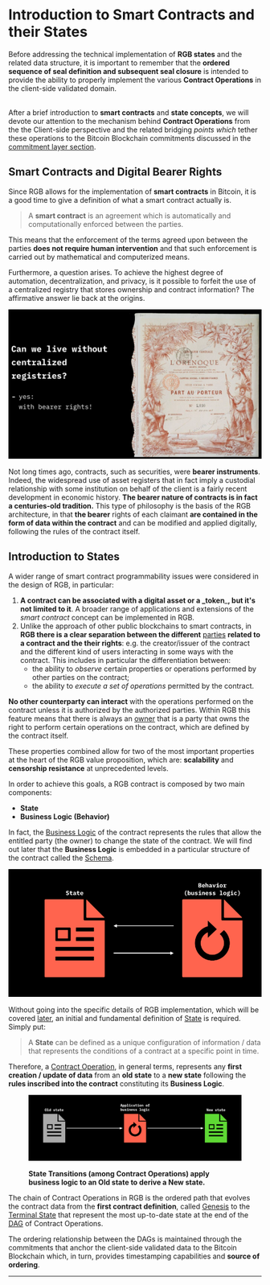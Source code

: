 # Introduction to Smart Contracts and their States

Before addressing the technical implementation of **RGB states** and the related data structure, it is important to remember that the **ordered sequence of seal definition and subsequent seal closure** is intended to provide the ability to properly implement the various **Contract Operations** in the client-side validated domain.

\
After a brief introduction to **smart contracts** and **state concepts**, we will devote our attention to the mechanism behind **Contract Operations** from the the Client-side perspective and the related bridging _points which_ tether these operations to the Bitcoin Blockchain commitments discussed in the [commitment layer section](../commitment-layer/commitment-schemes.md).

## Smart Contracts and Digital Bearer Rights

Since RGB allows for the implementation of **smart contracts** in Bitcoin, it is a good time to give a definition of what a smart contract actually is.

> A **smart contract** is an agreement which is automatically and computationally enforced between the parties.

This means that the enforcement of the terms agreed upon between the parties **does not require human intervention** and that such enforcement is carried out by mathematical and computerized means.

Furthermore, a question arises. To achieve the highest degree of automation, decentralization, and privacy, is it possible to forfeit the use of a centralized registry that stores ownership and contract information? The affirmative answer lie back at the origins.

![RGB enables digital version of bearer instruments.](../.gitbook/assets/orenoque-contract.png)

Not long times ago, contracts, such as securities, were **bearer instruments**. Indeed, the widespread use of asset registers that in fact imply a custodial relationship with some institution on behalf of the client is a fairly recent development in economic history. **The bearer nature of contracts is in fact a centuries-old tradition.** This type of philosophy is the basis of the RGB architecture, in that **the bearer** rights of each claimant **are contained in the form of data within the contract** and can be modified and applied digitally, following the rules of the contract itself.

## Introduction to States

A wider range of smart contract programmability issues were considered in the design of RGB, in particular:

1. **A contract can be associated with a digital asset or a \_token**\_**, but it's not limited to it**. A broader range of applications and extensions of the _smart contract_ concept can be implemented in RGB.
2. Unlike the approach of other public blockchains to smart contracts, in **RGB there is a clear separation between the different** [parties](../annexes/glossary.md#contract-participant) **related to a contract and the their rights**: e.g. the creator/issuer of the contract and the different kind of users interacting in some ways with the contract. This includes in particular the differentiation between:
   * the ability to _observe_ certain properties or operations performed by other parties on the contract;
   * the ability to _execute a set of operations_ permitted by the contract.

**No other counterparty can interact** with the operations performed on the contract unless it is authorized by the authorized parties. Within RGB this feature means that there is always an [owner](../annexes/glossary.md#ownership) that is a party that owns the right to perform certain operations on the contract, which are defined by the contract itself.

These properties combined allow for two of the most important properties at the heart of the RGB value proposition, which are: **scalability** and **censorship resistance** at unprecedented levels.

In order to achieve this goals, a RGB contract is composed by two main components:

* **State**
* **Business Logic (Behavior)**

In fact, the [Business Logic](../annexes/glossary.md#business-logic) of the contract represents the rules that allow the entitled party (the owner) to change the state of the contract. We will find out later that the **Business Logic** is embedded in a particular structure of the contract called the [Schema](../annexes/glossary.md#schema).

![In order to evolve, smart contract states must fallow a business logic.](../.gitbook/assets/state-business-logic.png)

Without going into the specific details of RGB implementation, which will be covered [later](state-transitions.md), an initial and fundamental definition of [State](../annexes/glossary.md#contract-state) is required. Simply put:

> A **State** can be defined as a unique configuration of information / data that represents the conditions of a contract at a specific point in time.

Therefore, a [Contract Operation](../annexes/glossary.md#contract-operation), in general terms, represents any **first creation / update of data** from an **old state** to a **new state** following the **rules inscribed into the contract** constituting its **Business Logic**.

<figure><img src="../.gitbook/assets/image (4) (1) (1).png" alt=""><figcaption><p><strong>State Transitions (among Contract Operations) apply business logic to an Old state to derive a New state.</strong></p></figcaption></figure>

The chain of Contract Operations in RGB is the ordered path that evolves the contract data from the **first contract definition**, called [Genesis](../annexes/glossary.md#genesis) to the [Terminal State](../annexes/glossary.md#terminal-consignment-consignment-endpoint) that represent the most up-to-date state at the end of the [DAG](../annexes/glossary.md#directed-acyclic-graph---dag) of Contract Operations.

The ordering relationship between the DAGs is maintained through the commitments that anchor the client-side validated data to the Bitcoin Blockchain which, in turn, provides timestamping capabilities and **source of ordering**.

***
